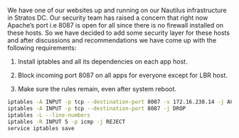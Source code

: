 We have one of our websites up and running on our Nautilus infrastructure in Stratos DC. Our security team has raised a concern that right now Apache’s port i.e 8087 is open for all since there is no firewall installed on these hosts. So we have decided to add some security layer for these hosts and after discussions and recommendations we have come up with the following requirements:



1. Install iptables and all its dependencies on each app host.


2. Block incoming port 8087 on all apps for everyone except for LBR host.


3. Make sure the rules remain, even after system reboot.

```bash
iptables -A INPUT -p tcp --destination-port 8087 -s 172.16.238.14 -j ACCEPT
iptables -A INPUT -p tcp --destination-port 8087 -j DROP
iptables -L --line-numbers
iptables -R INPUT 5 -p icmp -j REJECT
service iptables save 
```